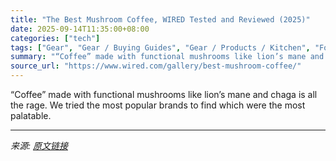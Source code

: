 ```yaml
---
title: "The Best Mushroom Coffee, WIRED Tested and Reviewed (2025)"
date: 2025-09-14T11:35:00+08:00
categories: ["tech"]
tags: ["Gear", "Gear / Buying Guides", "Gear / Products / Kitchen", "Food and Drink", "kitchen", "Shopping", "health", "coffee", "Buying Guide"]
summary: "“Coffee” made with functional mushrooms like lion’s mane and chaga is all the rage. We tried the most popular brands to find which were the most palatable."
source_url: "https://www.wired.com/gallery/best-mushroom-coffee/"
---
```


“Coffee” made with functional mushrooms like lion’s mane and chaga is all the rage. We tried the most popular brands to find which were the most palatable.

---

*来源: [原文链接](https://www.wired.com/gallery/best-mushroom-coffee/)*
